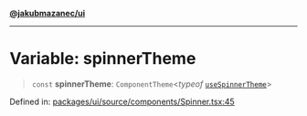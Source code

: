 [**@jakubmazanec/ui**](../README.md)

---

# Variable: spinnerTheme

> `const` **spinnerTheme**: `ComponentTheme`\<_typeof_ [`useSpinnerTheme`](useSpinnerTheme.md)\>

Defined in:
[packages/ui/source/components/Spinner.tsx:45](https://github.com/jakubmazanec/tools/blob/a9ba87d349a220bbed24d161794f90a6ba6009e5/packages/ui/source/components/Spinner.tsx#L45)
